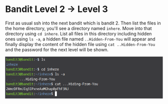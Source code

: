 # Bandit Level 2 → Level 3

First as usual ssh into the next bandit which is bandit 2. Then list the files in the home directory, you'll see a directory named `inhere`. Move into that directory using `cd inhere`. List all files in this directory including hidden ones using `ls -a`, a hidden file named `..Hidden-From-You` will appear and finally display the content of the hidden file using `cat ..Hidden-From-You` and the password for the next level will be shown.

![level 3 screenshot](images/Screenshot4.png)

